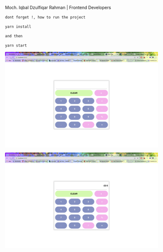 Moch. Iqbal Dzulfiqar Rahman | 
Frontend Developers


`dont forget !, how to run the project`

`yarn install`

`and then`

`yarn start`

<p align="center">
  <img src="./images/calc1.png" />
</p>

<p align="center">
  <img src="./images/calc2.png" />
</p>

